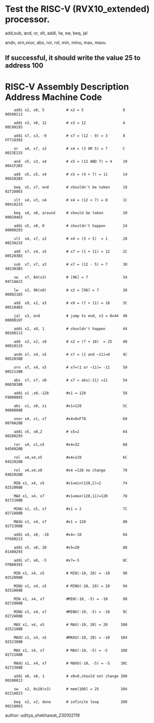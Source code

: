 


# Test the RISC-V (RVX10_extended) processor.  

 add,sub, and, or, slt, addi, lw, sw, beq, jal
 
 andn, orn,xnor, abs, ror, rol, min, minu, max, maxu 


## If successful, it should write the value 25 to address 100

#       RISC-V Assembly         Description               Address   Machine Code

        addi x2, x0, 5          # x2 = 5                  0         00500113
																					
        addi x3, x0, 12         # x3 = 12                 4         00C00193
		
        addi x7, x3, -9         # x7 = (12 - 9) = 3       8         FF718393
		
        or   x4, x7, x2         # x4 = (3 OR 5) = 7       C         0023E233
		
        and  x5, x3, x4         # x5 = (12 AND 7) = 4     10        0041F2B3
		
        add  x5, x5, x4         # x5 = (4 + 7) = 11       14        004282B3
		
        beq  x5, x7, end        # shouldn't be taken      18        02728863
		
        slt  x4, x3, x4         # x4 = (12 < 7) = 0       1C        0041A233
		
        beq  x4, x0, around     # should be taken         20        00020463
		
        addi x5, x0, 0          # shouldn't happen        24        00000293
		
        slt  x4, x7, x2         # x4 = (3 < 5)  = 1       28        0023A233

        add  x7, x4, x5         # x7 = (1 + 11) = 12      2C        005203B3
		
        sub  x7, x7, x2         # x7 = (12 - 5) = 7       30        402383B3
		
        sw   x7, 84(x3)         # [96] = 7                34        0471AA23 
		
        lw   x2, 96(x0)         # x2 = [96] = 7           38        06002103 
		
        add  x9, x2, x5         # x9 = (7 + 11) = 18      3C        005104B3
		
        jal  x3, end            # jump to end, x3 = 0x44  40        008001EF
		
        addi x2, x0, 1          # shouldn't happen        44        00100113
		
        add  x2, x2, x9         # x2 = (7 + 18)  = 25     48        00910133
		
        andn x7, x4, x5         # x7 = (1 and ~11)=0      4C        0052038B
		
        orn  x7, x4, x5         # x7=(1 or ~11)= -11      50        0052138B
		
        abs  x7, x7, x0         # x7 = abs|-11| =11       54        0603838B 
		
        addi x1 ,x0,-128        #x1 =-128                 58        F8000093 
		
        abs  x1, x0, x1         #x1=128                   5C        0600808B
		
        xnor x4, x1, x7         #x4=0xF78                 60        0070A20B
		
        addi x5, x0,2           # x5=2                    64        00200293
		
        ror  x4, x1,x5          #x4=32                    68        0450920B
		
        rol  x4,x4,x5           #x4=128                   6C        0452020B
		
        rol  x4,x4,x0           #x4 =128 no change        70        0402020B
		
        MIN x1, x4, x5          #x1=min(128,2)=2          74        0252008B
		
        MAX x1, x4, x7          #x1=max(128,11)=128       78        0272108B 
		
        MINU x1, x5, x7         #x1 = 2                   7C        0272A08B 
		
        MAXU x1, x4, x7         #x1 = 128                 80        0272308B 
		
        addi x4, x0, -10        #x4=-10                   84        FF600213
		
        addi x5, x0, 20         #x5=20                    88        01400293
		
        addi x7, x0, -5         #x7=-5                    8C        FFB00393
		
        MIN x1, x4, x5          # MIN(-10, 20) = -10      90        0252008B
		
        MINU x1, x4, x5         # MINU(-10, 20) = 20      94        0252A08B
		
        MIN x1, x4, x7          #MIN(-10, -5) = -10       98        0272008B
		
        MINU x1, x4, x7         #MINU(-10, -5) = -10      9C        0272A08B
		
        MAX x1, x4, x5          # MAX(-10, 20) = 20      100        0252108B
		
        MAXU x1, x4, x5         #MAXU(-10, 20) = -10     104        0252308B
		
        MAX x1, x4, x7          # MAX(-10, -5) = -5      108        0272108B 
		
        MAXU x1, x4, x7         # MAXU(-10, -5) = -5     10C        0272308B
		
        addi x0, x0, 1          # x0=0,should not change 200        00100013
		
        sw   x2, 0x20(x3)       # mem[100] = 25          204        0221A023
		
        beq  x2, x2, done       # infinite loop          208        00210063


author: uditya_shekhawat_230102119
		
		
